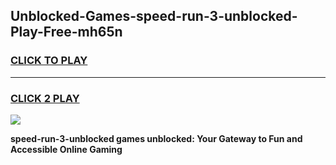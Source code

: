 
## Unblocked-Games-speed-run-3-unblocked-Play-Free-mh65n
<h3>
<a href="https://premium76.site?title=speed-run-3-unblocked&ref=23A">CLICK TO PLAY</a></h3>
<hr>

<h3>
<a href="https://premium76.site?title=speed-run-3-unblocked&ref=23A">CLICK 2 PLAY</a>
  
</h3>

<a href="https://premium76.site?title=speed-run-3-unblocked&ref=23A"><img src="https://clearcache.store/games.png"></a>


**speed-run-3-unblocked games unblocked: Your Gateway to Fun and Accessible Online Gaming**
